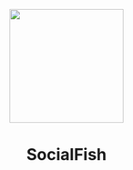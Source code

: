 <p align="center">
  <img src="https://github.com/AlanPrates/Aula04/blob/main/img/PW1.jpg" width="200"/>
</a></p>
<h1 align="center">SocialFish</h1>
